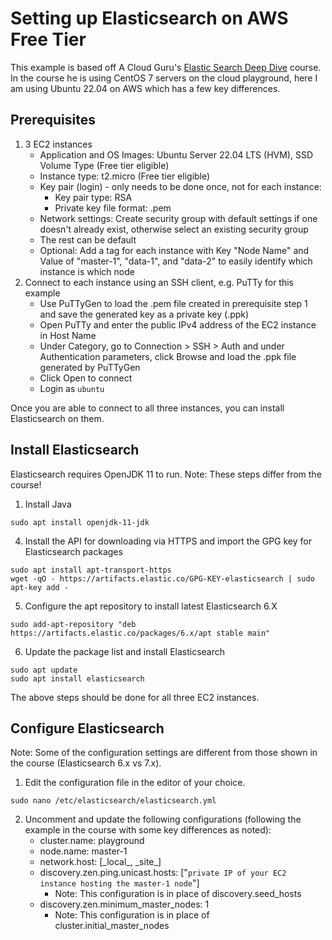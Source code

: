 # Setting up Elasticsearch on AWS Free Tier

This example is based off A Cloud Guru's <a href="https://learn.acloud.guru/course/1e3ff00e-95bf-451b-be04-44d4bce6bfba/dashboard">Elastic Search Deep Dive</a> course. In the course he is using CentOS 7 servers on the cloud playground, here I am using Ubuntu 22.04 on AWS which has a few key differences.

## Prerequisites
1. 3 EC2 instances
   - Application and OS Images: Ubuntu Server 22.04 LTS (HVM), SSD Volume Type (Free tier eligible)
   - Instance type: t2.micro (Free tier eligible)
   - Key pair (login) - only needs to be done once, not for each instance:
     - Key pair type: RSA
     - Private key file format: .pem
   - Network settings: Create security group with default settings if one doesn't already exist, otherwise select an existing security group
   - The rest can be default
   - Optional: Add a tag for each instance with Key "Node Name" and Value of "master-1", "data-1", and "data-2" to easily identify which instance is which node
2. Connect to each instance using an SSH client, e.g. PuTTy for this example
   - Use PuTTyGen to load the .pem file created in prerequisite step 1 and save the generated key as a private key (.ppk)
   - Open PuTTy and enter the public IPv4 address of the EC2 instance in Host Name
   - Under Category, go to Connection > SSH > Auth and under Authentication parameters, click Browse and load the .ppk file generated by PuTTyGen
   - Click Open to connect
   - Login as `ubuntu`

Once you are able to connect to all three instances, you can install Elasticsearch on them.

## Install Elasticsearch
Elasticsearch requires OpenJDK 11 to run. Note: These steps differ from the course!

1. Install Java
```
sudo apt install openjdk-11-jdk
```
4. Install the API for downloading via HTTPS and import the GPG key for Elasticsearch packages
```
sudo apt install apt-transport-https 
wget -qO - https://artifacts.elastic.co/GPG-KEY-elasticsearch | sudo apt-key add -
```
5. Configure the apt repository to install latest Elasticsearch 6.X
```
sudo add-apt-repository "deb https://artifacts.elastic.co/packages/6.x/apt stable main"
```
6. Update the package list and install Elasticsearch
```
sudo apt update 
sudo apt install elasticsearch 
```

The above steps should be done for all three EC2 instances.

## Configure Elasticsearch
Note: Some of the configuration settings are different from those shown in the course (Elasticsearch 6.x vs 7.x). 

1. Edit the configuration file in the editor of your choice.
```
sudo nano /etc/elasticsearch/elasticsearch.yml 
```
2. Uncomment and update the following configurations (following the example in the course with some key differences as noted):
   - cluster.name: playground
   - node.name: master-1
   - network.host: [\_local\_, \_site\_]
   - discovery.zen.ping.unicast.hosts: ["`private IP of your EC2 instance hosting the master-1 node`"]
     - Note: This configuration is in place of discovery.seed_hosts
   - discovery.zen.minimum_master_nodes: 1
     - Note: This configuration is in place of cluster.initial_master_nodes

